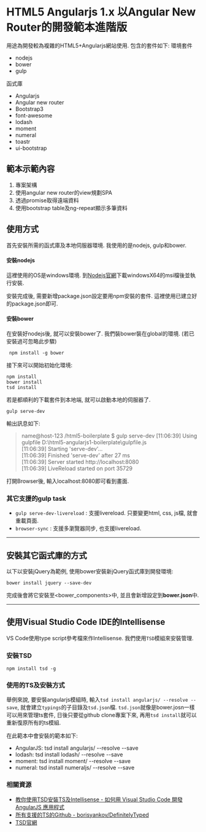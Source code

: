 ﻿HTML5 Angularjs 1.x 以Angular New Router的開發範本進階版
===
用途為開發較為複雜的HTML5+Angularjs網站使用. 包含的套件如下:
環境套件
* nodejs
* bower
* gulp

函式庫
* Angularjs
* Angular new router
* Bootstrap3
* font-awesome
* lodash
* moment
* numeral
* toastr
* ui-bootstrap

## 範本示範內容
1. 專案架構
2. 使用angular new router的view規劃SPA
3. 透過promise取得遠端資料
4. 使用bootstrap table及ng-repeat顯示多筆資料

## 使用方式
首先安裝所需的函式庫及本地伺服器環境. 我使用的是nodejs, gulp和bower.

#### 安裝nodejs
這裡使用的OS是windows環境. 到[Nodejs官網](https://nodejs.org/en/)下載windowsX64的msi檔後並執行安裝.

安裝完成後, 需要新增package.json設定要用npm安裝的套件. 這裡使用已建立好的package.json即可.

#### 安裝bower
在安裝好nodejs後, 就可以安裝bower了. 我們裝bower裝在global的環境. (若已安裝過可忽略此步驟)

``` npm install -g bower```

接下來可以開始初始化環境:
```
npm install
bower install
tsd install
```
若是都順利的下載套件到本地端, 就可以啟動本地的伺服器了.
```
gulp serve-dev
```
輸出訊息如下:
>name@host-123 /html5-boilerplate
$ gulp serve-dev
[11:06:39] Using gulpfile D:\html5-angularjs1-boilerplate\gulpfile.js<br/>
[11:06:39] Starting 'serve-dev'...<br/>
[11:06:39] Finished 'serve-dev' after 27 ms<br/>
[11:06:39] Server started http://localhost:8080<br/>
[11:06:39] LiveReload started on port 35729<br/>

打開Browser後, 輸入localhost:8080即可看到畫面.

### 其它支援的gulp task
* `gulp serve-dev-livereload` : 支援livereload. 只要變更html, css, js檔, 就會重載頁面.
* `browser-sync` : 支援多瀏覽器同步, 也支援livereload.

---
## 安裝其它函式庫的方式
以下以安裝jQuery為範例, 使用bower安裝新jQuery函式庫到開發環境:
```
bower install jquery --save-dev
```
完成後會將它安裝至<bower_components>中, 並且會新增設定到**bower.json**中.

---
## 使用Visual Studio Code IDE的Intellisense
VS Code使用type script參考檔來作Intellisense. 我們使用`TSD`模組來安裝管理. 

### 安裝TSD
```
npm install tsd -g
```

### 使用的TS及安裝方式
舉例來說, 要安裝angularjs模組時, 輸入`tsd install angularjs/ --resolve --save`, 就會建立`typings`的子目錄及`tsd.json`檔. `tsd.json`就像是bower.josn一樣可以用來管理ts套件, 日後只要從github clone專案下來, 
再用`tsd install`就可以重新復原所有的ts模組.

在此範本中會安裝的範本如下:
* AngularJS: tsd install angularjs/ --resolve --save
* lodash: tsd install lodash/ --resolve --save
* moment: tsd install moment/ --resolve --save
* numeral: tsd install numeraljs/ --resolve --save

### 相關資源
* [教你使用TSD安裝TS及Intellisense - 如何用 Visual Studio Code 開發 AngularJS 應用程式](http://blog.miniasp.com/post/2015/06/08/Using-Visual-Studio-Code-with-AngularJS.aspx)
* [所有支援的TS的Github - borisyankov/DefinitelyTyped](https://github.com/borisyankov/DefinitelyTyped)
* [TSD官網](http://definitelytyped.org/tsd/)